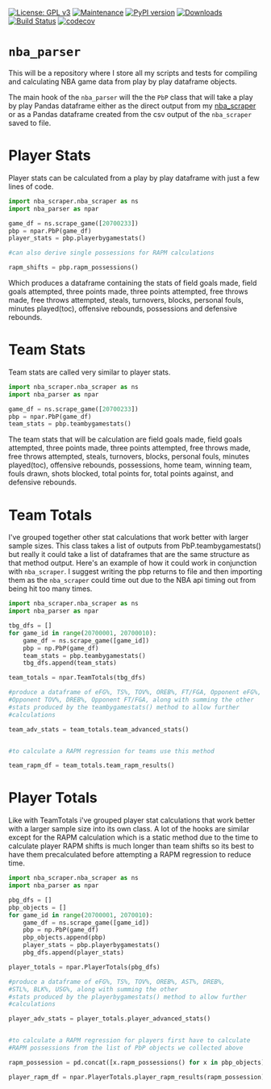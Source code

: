 [![License: GPL v3](https://img.shields.io/badge/License-GPLv3-blue.svg)](https://www.gnu.org/licenses/gpl-3.0)
[![Maintenance](https://img.shields.io/badge/Maintained%3F-yes-green.svg)](https://github.com/mcbarlowe/nba_parser/commits/master)
[![PyPI version](https://badge.fury.io/py/nba-scraper.svg)](https://badge.fury.io/py/nba-parser)
[![Downloads](https://pepy.tech/badge/nba-scraper)](https://pepy.tech/project/nba-parser)
[![Build Status](https://travis-ci.org/mcbarlowe/nba_parser.svg?branch=master)](https://travis-ci.org/mcbarlowe/nba_parser)
[![codecov](https://codecov.io/gh/mcbarlowe/nba_parser/branch/master/graph/badge.svg)](https://codecov.io/gh/mcbarlowe/nba_parser)
# `nba_parser`

This will be a repository where I store all my scripts and tests for compiling and calculating
NBA game data from play by play dataframe objects.

The main hook of the `nba_parser` will the the `PbP` class that will take a play
by play Pandas dataframe either as the direct output from my [nba_scraper](https://github.com/mcbarlowe/nba_scraper)
or as a Pandas dataframe created from the csv output of the `nba_scraper` saved
to file.

# Player Stats

Player stats can be calculated from a play by play dataframe with just a few
lines of code.

```python
import nba_scraper.nba_scraper as ns
import nba_parser as npar

game_df = ns.scrape_game([20700233])
pbp = npar.PbP(game_df)
player_stats = pbp.playerbygamestats()

#can also derive single possessions for RAPM calculations

rapm_shifts = pbp.rapm_possessions()
```

Which produces a dataframe containing the stats of field goals made, field goals attempted,
three points made, three points attempted, free throws made, free throws attempted,
steals, turnovers, blocks, personal fouls, minutes played(toc), offensive rebounds, possessions
and defensive rebounds.

# Team Stats

Team stats are called very similar to player stats.

```python
import nba_scraper.nba_scraper as ns
import nba_parser as npar

game_df = ns.scrape_game([20700233])
pbp = npar.PbP(game_df)
team_stats = pbp.teambygamestats()
```

The team stats that will be calculation are field goals made, field goals attempted,
three points made, three points attempted, free throws made, free throws attempted,
steals, turnovers, blocks, personal fouls, minutes played(toc), offensive rebounds, possessions,
home team, winning team, fouls drawn, shots blocked, total points for, total points against,
and defensive rebounds.

# Team Totals

I've grouped together other stat calculations that work better with larger sample sizes.
This class takes a list of outputs from PbP.teambygamestats() but really it could take a
list of dataframes that are the same structure as that method output. Here's an example
of how it could work in conjunction with `nba_scraper`. I suggest writing the pbp returns to file and then importing them as the `nba_scraper` could time out due to the NBA api timing out from being hit too many times.


```python
import nba_scraper.nba_scraper as ns
import nba_parser as npar

tbg_dfs = []
for game_id in range(20700001, 20700010):
    game_df = ns.scrape_game([game_id])
    pbp = np.PbP(game_df)
    team_stats = pbp.teambygamestats()
    tbg_dfs.append(team_stats)

team_totals = npar.TeamTotals(tbg_dfs)

#produce a dataframe of eFG%, TS%, TOV%, OREB%, FT/FGA, Opponent eFG%,
#Opponent TOV%, DREB%, Opponent FT/FGA, along with summing the other
#stats produced by the teambygamestats() method to allow further
#calculations

team_adv_stats = team_totals.team_advanced_stats()


#to calculate a RAPM regression for teams use this method

team_rapm_df = team_totals.team_rapm_results()
```

# Player Totals

Like with TeamTotals i've grouped player stat calculations that work better
with a larger sample size into its own class. A lot of the hooks are similar
except for the RAPM calculation which is a static method due to the time
to calculate player RAPM shifts is much longer than team shifts so its
best to have them precalculated before attempting a RAPM regression to reduce time.


```python
import nba_scraper.nba_scraper as ns
import nba_parser as npar

pbg_dfs = []
pbp_objects = []
for game_id in range(20700001, 2070010):
    game_df = ns.scrape_game([game_id])
    pbp = np.PbP(game_df)
    pbp_objects.append(pbp)
    player_stats = pbp.playerbygamestats()
    pbg_dfs.append(player_stats)

player_totals = npar.PlayerTotals(pbg_dfs)

#produce a dataframe of eFG%, TS%, TOV%, OREB%, AST%, DREB%,
#STL%, BLK%, USG%, along with summing the other
#stats produced by the playerbygamestats() method to allow further
#calculations

player_adv_stats = player_totals.player_advanced_stats()


#to calculate a RAPM regression for players first have to calculate
#RAPM possessions from the list of PbP objects we collected above

rapm_possession = pd.concat([x.rapm_possessions() for x in pbp_objects])

player_rapm_df = npar.PlayerTotals.player_rapm_results(rapm_possession)
```
